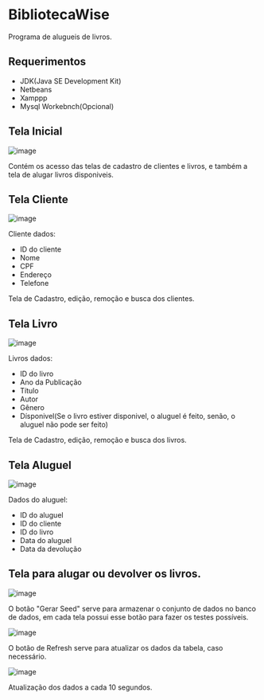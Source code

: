 # BibliotecaWise

Programa de alugueis de livros.

## Requerimentos

- JDK(Java SE Development Kit)
- Netbeans
- Xamppp
- Mysql Workebnch(Opcional) 

## Tela Inicial

![image](https://github.com/PhaellZX/BibliotecaWise/assets/48337836/e375fd95-6a10-4fb7-84e2-11e8475956fe)

Contém os acesso das telas de cadastro de clientes e livros, e também a tela de alugar livros disponiveis.

## Tela Cliente

![image](https://github.com/PhaellZX/BibliotecaWise/assets/48337836/feefc08b-07a9-401c-9c9b-f5092e333689)

Cliente dados:
- ID do cliente
- Nome
- CPF
- Endereço
- Telefone

Tela de Cadastro, edição, remoção e busca dos clientes.

## Tela Livro

![image](https://github.com/PhaellZX/BibliotecaWise/assets/48337836/2717e8fc-242c-4042-ba0d-18b4d47a36a8)

Livros dados:
- ID do livro
- Ano da Publicação
- Título
- Autor
- Gênero
- Dísponivel(Se o livro estiver disponivel, o aluguel é feito, senão, o aluguel não pode ser feito)

Tela de Cadastro, edição, remoção e busca dos livros.

## Tela Aluguel

![image](https://github.com/PhaellZX/BibliotecaWise/assets/48337836/f03926f7-acff-4118-b5ff-880e18616caa)

Dados do aluguel:
- ID do aluguel
- ID do cliente
- ID do livro
- Data do aluguel
- Data da devolução

## Tela para alugar ou devolver os livros.

![image](https://github.com/PhaellZX/BibliotecaWise/assets/48337836/b4d7ae87-2a5e-4c30-a0ee-df8f81032a4e)

O botão "Gerar Seed" serve para armazenar o conjunto de dados no banco de dados, em cada tela possui esse botão para fazer os testes possíveis. 

![image](https://github.com/PhaellZX/BibliotecaWise/assets/48337836/17dbd283-5d31-4625-880e-a173e919a0f8)

O botão de Refresh serve para atualizar os dados da tabela, caso necessário.

![image](https://github.com/PhaellZX/BibliotecaWise/assets/48337836/e5d063bb-5888-4cf8-9d44-8b1bbf650afd)

Atualização dos dados a cada 10 segundos.








